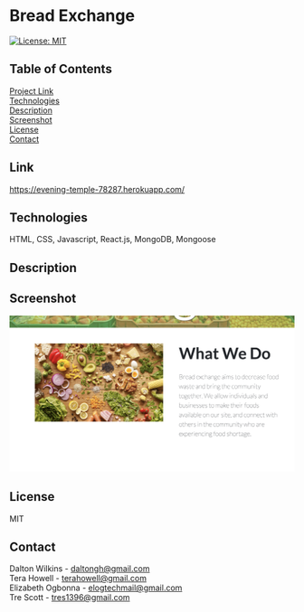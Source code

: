 # Bread Exchange

[![License: MIT](https://img.shields.io/badge/License-MIT-blue.svg)](https://opensource.org/licenses/MIT)

## Table of Contents
[Project Link](#Link)  
[Technologies](#Technologies)  
[Description](#Description)  
[Screenshot](#Screenshot)  
[License](#License)  
[Contact](#Contact)

## Link
https://evening-temple-78287.herokuapp.com/

## Technologies
HTML, CSS, Javascript, React.js, MongoDB, Mongoose

## Description


## Screenshot
![Screenshot 1](client/assets/images/screenshot1.png)

## License
MIT

## Contact
Dalton Wilkins - daltongh@gmail.com  
Tera Howell - terahowell@gmail.com  
Elizabeth Ogbonna - elogtechmail@gmail.com  
Tre Scott - tres1396@gmail.com
